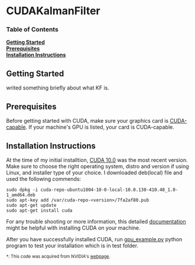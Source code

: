 # CUDAKalmanFilter

### Table of Contents
**[Getting Started](#getting-started)**<br>
**[Prerequisites](#prerequisites)**<br>
**[Installation Instructions](#installation-instructions)**<br>

## Getting Started
writed something briefly about what KF is.

## Prerequisites

Before getting started with CUDA, make sure your graphics card is [CUDA-capable](https://developer.nvidia.com/cuda-gpus). If your machine's GPU is listed, your card is CUDA-capable.

## Installation Instructions

At the time of my initial installtion, [CUDA 10.0](https://developer.nvidia.com/cuda-downloads?target_os=Linux&target_arch=x86_64&target_distro=Ubuntu&target_version=1804&target_type=deblocal) was the most recent version. Make sure to choose the right operating system, distro and version if using Linux, and installer type of your choice. I downloaded deb(local) file and used the following commends:
```
sudo dpkg -i cuda-repo-ubuntu1804-10-0-local-10.0.130-410.48_1.0-1_amd64.deb
sudo apt-key add /var/cuda-repo-<version>/7fa2af80.pub
sudo apt-get update
sudo apt-get install cuda
```

For any trouble shooting or more information, this detailed [documentation](https://docs.nvidia.com/cuda/cuda-installation-guide-linux/index.html) might be helpful with installing CUDA on your machine.

After you have successfully installed CUDA, run [gpu_example.py](https://github.com/0b10010010/CUDAKalmanFilter/blob/master/test/gpu_example.py) python program to test your installation which is in test folder.

<sup>&dagger;: This code was acquired from NVIDIA's [webpage](https://developer.nvidia.com/how-to-cuda-python).</sup><br>
